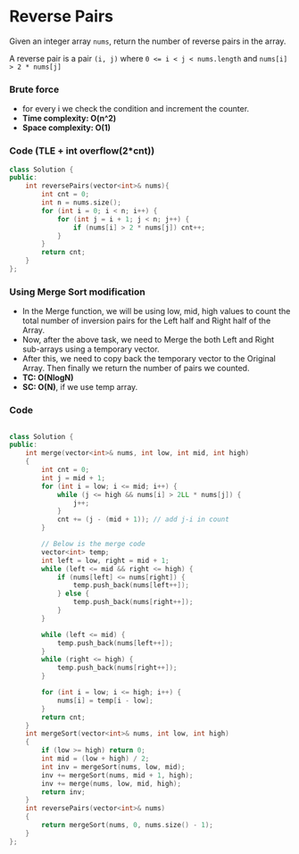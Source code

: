 # Reverse Pairs

Given an integer array `nums`, return the number of reverse pairs in the array.

A reverse pair is a pair `(i, j)` where `0 <= i < j < nums.length` and `nums[i] > 2 * nums[j]`

### Brute force

-   for every i we check the condition and increment the counter.
-   **Time complexity: O(n^2)**
-   **Space complexity: O(1)**

### Code (TLE + int overflow(2\*cnt))

```cpp
class Solution {
public:
    int reversePairs(vector<int>& nums){
        int cnt = 0;
        int n = nums.size();
        for (int i = 0; i < n; i++) {
            for (int j = i + 1; j < n; j++) {
                if (nums[i] > 2 * nums[j]) cnt++;
            }
        }
        return cnt;
    }
};
```

### Using Merge Sort modification

-   In the Merge function, we will be using low, mid, high values to count the total number of inversion pairs for the Left half and Right half of the Array.
-   Now, after the above task, we need to Merge the both Left and Right sub-arrays using a temporary vector.
-   After this, we need to copy back the temporary vector to the Original Array. Then finally we return the number of pairs we counted.
-   **TC: O(NlogN)**
-   **SC: O(N)**, if we use temp array.

### Code

```cpp

class Solution {
public:
    int merge(vector<int>& nums, int low, int mid, int high)
    {
        int cnt = 0;
        int j = mid + 1;
        for (int i = low; i <= mid; i++) {
            while (j <= high && nums[i] > 2LL * nums[j]) {
                j++;
            }
            cnt += (j - (mid + 1)); // add j-i in count
        }

        // Below is the merge code
        vector<int> temp;
        int left = low, right = mid + 1;
        while (left <= mid && right <= high) {
            if (nums[left] <= nums[right]) {
                temp.push_back(nums[left++]);
            } else {
                temp.push_back(nums[right++]);
            }
        }

        while (left <= mid) {
            temp.push_back(nums[left++]);
        }
        while (right <= high) {
            temp.push_back(nums[right++]);
        }

        for (int i = low; i <= high; i++) {
            nums[i] = temp[i - low];
        }
        return cnt;
    }
    int mergeSort(vector<int>& nums, int low, int high)
    {
        if (low >= high) return 0;
        int mid = (low + high) / 2;
        int inv = mergeSort(nums, low, mid);
        inv += mergeSort(nums, mid + 1, high);
        inv += merge(nums, low, mid, high);
        return inv;
    }
    int reversePairs(vector<int>& nums)
    {
        return mergeSort(nums, 0, nums.size() - 1);
    }
};
```
